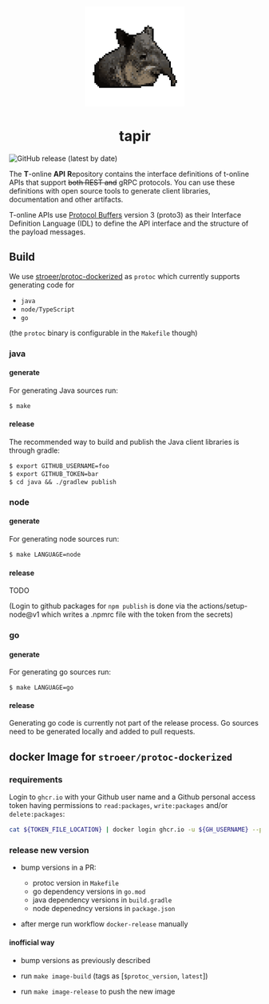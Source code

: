 <div align="center">
  <img src="doku/tapir.png" height="200" alt="tapir"/>
   <h1>tapir</h1>
</div>

![GitHub release (latest by date)](https://img.shields.io/github/v/release/stroeer/tapir?style=flat-square)

The **T**-online **API** **R**epository contains the interface definitions of t-online APIs that support ~~both REST and~~ gRPC protocols. You can use these definitions with open source tools to generate client libraries, documentation and other artifacts.

T-online APIs use [Protocol Buffers](https://github.com/google/protobuf) version 3 (proto3) as their Interface Definition Language (IDL) to define the API interface and the structure of the payload messages.

## Build

We use [stroeer/protoc-dockerized](https://github.com/orgs/stroeer/packages/container/package/protoc-dockerized) as `protoc` which currently supports generating code for

- `java`
- `node/TypeScript`
- `go`

(the `protoc` binary is configurable in the `Makefile` though)

### java

#### generate

For generating Java sources run:

```bash
$ make
```

#### release

The recommended way to build and publish the Java client libraries is through gradle:

```shell script
$ export GITHUB_USERNAME=foo
$ export GITHUB_TOKEN=bar
$ cd java && ./gradlew publish
```

### node

#### generate

For generating node sources run:

```bash
$ make LANGUAGE=node
```

#### release

TODO

(Login to github packages for `npm publish` is done via the actions/setup-node@v1 which writes a .npmrc file with the token from the secrets)

### go

#### generate

For generating go sources run:

```shell script
$ make LANGUAGE=go
```

#### release

Generating go code is currently not part of the release process. Go sources need
to be generated locally and added to pull requests.

## docker Image for `stroeer/protoc-dockerized`

### requirements

Login to `ghcr.io` with your Github user name and a Github personal access token having permissions to `read:packages`, `write:packages` and/or `delete:packages`:

```sh
cat ${TOKEN_FILE_LOCATION} | docker login ghcr.io -u ${GH_USERNAME} --password-stdin
```

### release new version

- bump versions in a PR:

  - protoc version in `Makefile`
  - go dependency versions in `go.mod`
  - java dependency versions in `build.gradle`
  - node depenedncy versions in `package.json`

- after merge run workflow `docker-release` manually

#### inofficial way

- bump versions as previously described

- run `make image-build` (tags as [`$protoc_version`, `latest`])
- run `make image-release` to push the new image
